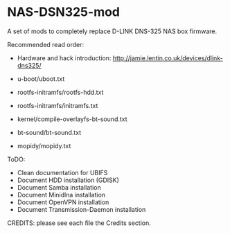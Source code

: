 NAS-DSN325-mod
==============

A set of mods to completely replace D-LINK DNS-325 NAS box firmware.



Recommended read order:

- Hardware and hack introduction: http://jamie.lentin.co.uk/devices/dlink-dns325/

- u-boot/uboot.txt

- rootfs-initramfs/rootfs-hdd.txt

- rootfs-initramfs/initramfs.txt

- kernel/compile-overlayfs-bt-sound.txt

- bt-sound/bt-sound.txt

- mopidy/mopidy.txt



ToDO:

- Clean documentation for UBIFS
- Document HDD installation (GDISK)
- Document Samba installation
- Document Minidlna installation
- Document OpenVPN installation
- Document Transmission-Daemon installation



CREDITS: please see each file the Credits section.
